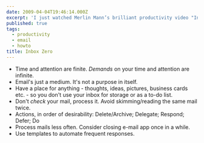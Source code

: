 ```yaml
---
date: 2009-04-04T19:46:14.000Z
excerpt: 'I just watched Merlin Mann’s brilliant productivity video "Inbox Zero" from 2007 for the second time, these are my unedited notes from the video:'
published: true
tags:
  - productivity
  - email
  - howto
title: Inbox Zero
---
```

*   Time and attention are finite. _Demands_ on your time and attention are infinite.
*   Email's just a medium. It's not a purpose in itself.
*   Have a place for anything - thoughts, ideas, pictures, business cards etc. - so you don't use your inbox for storage or as a to-do list.
*   Don't _check_ your mail, process it. Avoid skimming/reading the same mail twice.
*   Actions, in order of desirability: Delete/Archive; Delegate; Respond; Defer; Do
*   Process mails less often. Consider closing e-mail app once in a while.
*   Use templates to automate frequent responses.
